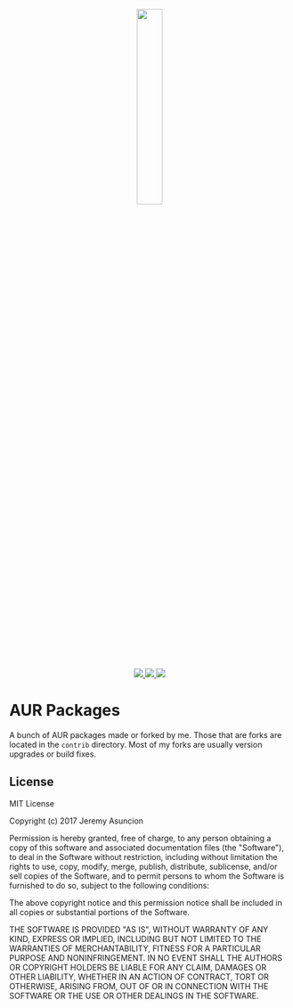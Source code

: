 <p align="center">
  <img src="https://goo.gl/oY1vre" width="30%">
</p>

<p align="center">
  <a href="http://forthebadge.com/" target="_blank">
    <img src="http://forthebadge.com/images/badges/compatibility-club-penguin.svg">
  </a>
  <a href="http://forthebadge.com/" target="_blank">
    <img src="http://forthebadge.com/images/badges/gluten-free.svg">
  </a>
  <a href="http://forthebadge.com/" target="_blank">
    <img src="http://forthebadge.com/images/badges/built-by-developers.svg">
  </a>
</p>

# AUR Packages

A bunch of AUR packages made or forked by me. Those that are forks are located
in the `contrib` directory. Most of my forks are usually version upgrades or
build fixes.

## License

MIT License

Copyright (c) 2017 Jeremy Asuncion

Permission is hereby granted, free of charge, to any person obtaining a copy
of this software and associated documentation files (the "Software"), to deal
in the Software without restriction, including without limitation the rights
to use, copy, modify, merge, publish, distribute, sublicense, and/or sell
copies of the Software, and to permit persons to whom the Software is
furnished to do so, subject to the following conditions:

The above copyright notice and this permission notice shall be included in all
copies or substantial portions of the Software.

THE SOFTWARE IS PROVIDED "AS IS", WITHOUT WARRANTY OF ANY KIND, EXPRESS OR
IMPLIED, INCLUDING BUT NOT LIMITED TO THE WARRANTIES OF MERCHANTABILITY,
FITNESS FOR A PARTICULAR PURPOSE AND NONINFRINGEMENT. IN NO EVENT SHALL THE
AUTHORS OR COPYRIGHT HOLDERS BE LIABLE FOR ANY CLAIM, DAMAGES OR OTHER
LIABILITY, WHETHER IN AN ACTION OF CONTRACT, TORT OR OTHERWISE, ARISING FROM,
OUT OF OR IN CONNECTION WITH THE SOFTWARE OR THE USE OR OTHER DEALINGS IN THE
SOFTWARE.

